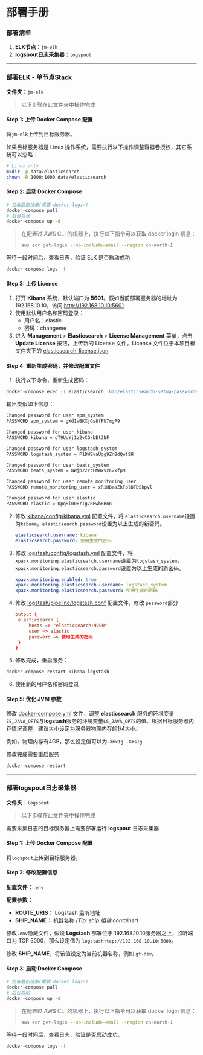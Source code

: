# 部署手册

### 部署清单

1. **ELK节点**：`jm-elk`
2. **logspout日志采集器：**`logspout`

------

### 部署ELK - 单节点Stack

**文件夹：**`jm-elk`

> 以下步骤在此文件夹中操作完成

#### Step 1: 上传 Docker Compose 配置

将`jm-elk`上传到目标服务器。

如果目标服务器是 Linux 操作系统，需要执行以下操作调整容器卷授权，其它系统可以忽略：

```sh
# Linux only
mkdir -p data/elasticsearch
chown -R 1000:1000 data/elasticsearch
```

#### Step 2: 启动 Docker Compose

```sh
# 拉取最新镜像(需要 docker login)
docker-compose pull
# 后台启动
docker-compose up -d
```

> 在配置过 AWS CLI 的机器上，执行以下指令可以获取 docker login 信息：
>
> ```sh
> aws ecr get-login --no-include-email --region cn-north-1
> ```

等待一段时间后，查看日志，验证 ELK 是否启动成功

```sh
docker-compose logs -f
```

#### Step 3: 上传 License

1. 打开 **Kibana** 系统，默认端口为 **5601**。假如当前部署服务器的地址为 192.168.10.10，访问 http://192.168.10.10:5601
2. 使用默认用户名和密码登录：
   - 用户名：elastic
   - 密码：changeme
3. 进入 **Management** > **Elasticsearch** > **License Management** 菜单，点击 **Update License** 按钮，上传新的 License 文件。License 文件位于本项目根文件夹下的 [elasticsearch-license.json](../elasticsearch-license.json)

#### Step 4: 重新生成密码，并修改配置文件

1. 执行以下命令，重新生成密码：

  ```sh
  docker-compose exec -T elasticsearch 'bin/elasticsearch-setup-passwords' auto --batch
  ```

  输出类似如下信息：

  ```txt
  Changed password for user apm_system
  PASSWORD apm_system = gXd1wBKXjGs8fFU7mgP9

  Changed password for user kibana
  PASSWORD kibana = qT9UuYj1z2vCGrbEtJNF

  Changed password for user logstash_system
  PASSWORD logstash_system = P1DWEvaUgg9ZnBdQwtSH

  Changed password for user beats_system
  PASSWORD beats_system = WWjp22YrFMWxvzK2xfpM

  Changed password for user remote_monitoring_user
  PASSWORD remote_monitoring_user = xRiHBaaZkFplBTDSkpVl

  Changed password for user elastic
  PASSWORD elastic = OpqSl00BrTg7RPwh8Bnn
  ```

2. 修改 [kibana/config/kibana.yml](jm-elk/kibana/config/kibana.yml) 配置文件，将 `elasticsearch.username`设置为`kibana`，`elasticsearch.password`设置为以上生成的新密码。

   ```yml
   elasticsearch.username: kibana
   elasticsearch.password: 使用生成的密码
   ```

3. 修改 [logstash/config/logstash.yml](jm-elk/logstash/config/logstash.yml) 配置文件，将 `xpack.monitoring.elasticsearch.username`设置为`logstash_system`，`xpack.monitoring.elasticsearch.password`设置为以上生成的新密码。

   ```yml
   xpack.monitoring.enabled: true
   xpack.monitoring.elasticsearch.username: logstash_system
   xpack.monitoring.elasticsearch.password: 使用生成的密码
   ```

4. 修改 [logstash/pipeline/logstash.conf](jm-elk/logstash/pipeline/logstash.conf) 配置文件，修改 `password`部分

   ```conf
   output {
   	elasticsearch {
   		hosts => "elasticsearch:9200"
   		user => elastic
   		password => 使用生成的密码
   	}
   }
   ```

5. 修改完成，重启服务：

  ```sh
  docker-compose restart kibana logstash
  ```

6. 使用新的用户名和密码登录

#### Step 5: 优化 JVM 参数

修改 [docker-compose.yml](jm-elk/docker-compose.yml) 文件，调整 **elasticsearch** 服务的环境变量 `ES_JAVA_OPTS`与**logstash**服务的环境变量`LS_JAVA_OPTS`的值。根据目标服务器内存情况调整，建议大小设定为服务器物理内存的1/4大小。

例如，物理内存有4GB，那么设定值可以为`-Xmx1g -Xms1g`

修改完成需要重启服务

```sh
docker-compose restart
```

------

### 部署logspout日志采集器

**文件夹：**`logspout`

> 以下步骤在此文件夹中操作完成

需要采集日志的目标服务器上需要部署运行 **logspout** 日志采集器

#### Step 1: 上传 Docker Compose 配置

将`logspout`上传到目标服务器。

#### Step 2: 修改配置信息

**配置文件：**`.env`

**配置参数：**

- **ROUTE_URIS：** Logstash 监听地址
- **SHIP_NAME：** 机器名称 *(Tip: ship 运输 container)*

修改`.env`隐藏文件，假设 **Logstash** 部署位于 192.168.10.10服务器之上，监听端口为 TCP 5000，那么设定值为 `logstash+tcp://192.168.10.10:5000`。

修改 **SHIP_NAME**，将该值设定为当前机器名称，例如 `gf-dev`。

#### Step 3: 启动 Docker Compose

```sh
# 拉取最新镜像(需要 docker login)
docker-compose pull
# 后台启动
docker-compose up -d
```

> 在配置过 AWS CLI 的机器上，执行以下指令可以获取 docker login 信息：
>
> ```sh
> aws ecr get-login --no-include-email --region cn-north-1
> ```

等待一段时间后，查看日志，验证是否启动成功。

```sh
docker-compose logs -f
```

